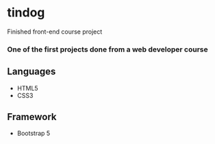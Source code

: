 # tindog
Finished front-end course project

### One of the first projects done from a web developer course

## Languages
- HTML5
- CSS3


## Framework
- Bootstrap 5
